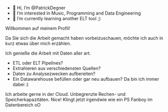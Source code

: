- 👋 Hi, I’m @PatrickDegner
- 👀 I’m interested in Music, Programming and Data Engineering
- 🌱 I’m currently learning another ELT tool ;)





Willkommen auf meinem Profil!

Da Sie sich die Arbeit gemacht haben vorbeizuschauen, möchte ich auch in kurz etwas über mich erzählen.

Ich genieße die Arbeit mit Daten aller art.
- ETL oder ELT Pipelines?
- Extrahieren aus verschiedensten Quellen?
- Daten zu Analysezwecken aufbereiten?
- Ein Datawarehouse befüllen oder gar neu aufbauen?
Da bin ich immer dabei :)

Ich arbeite gerne in der Cloud.
Unbegrenzte Rechen- und Speicherkapazitäten. Nice!
Klingt jetzt irgendwie wie ein PS Fanboy im Datenbereich oO


<!---
PatrickDegner/PatrickDegner is a ✨ special ✨ repository because its `README.md` (this file) appears on your GitHub profile.
You can click the Preview link to take a look at your changes.
--->
